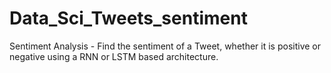 # Data_Sci_Tweets_sentiment
Sentiment Analysis - Find the sentiment of a Tweet, whether it is positive or negative using a RNN or LSTM based architecture.
